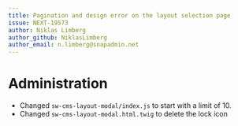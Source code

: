```yaml
---
title: Pagination and design error on the layout selection page
issue: NEXT-19573
author: Niklas Limberg
author_github: NiklasLimberg
author_email: n.limberg@snapadmin.net
---
```

# Administration
* Changed `sw-cms-layout-modal/index.js` to start with a limit of 10.
* Changed `sw-cms-layout-modal.html.twig` to delete the lock icon
